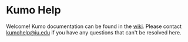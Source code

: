 # Kumo Help

Welcome! Kumo documentation can be found in the [wiki](https://github.com/indiana-university/kumo/wiki). Please contact kumohelp@iu.edu if you have any questions that can't be resolved here.
